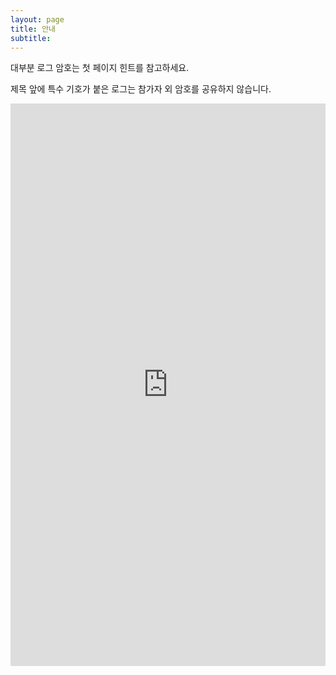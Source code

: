 ```yaml
---
layout: page
title: 안내
subtitle: 
---
```


대부분 로그 암호는 첫 페이지 힌트를 참고하세요.

제목 앞에 특수 기호가 붙은 로그는 참가자 외 암호를 공유하지 않습니다.

<iframe src="https://docs.google.com/spreadsheets/d/1zqMohCmZlHBORXjnbvKGdVAekQha5SnTIHJ0JWLkaD4/htmlview" frameborder="0" height="900px" width="100%"></iframe>

